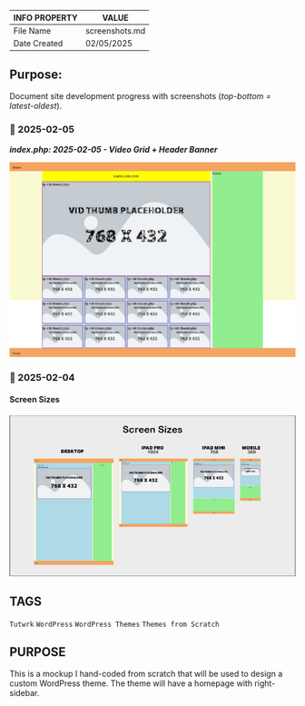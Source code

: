 | INFO PROPERTY | VALUE         |
| ------------- | ------------- |
| File Name     | screenshots.md |
| Date Created  | 02/05/2025    |

## Purpose:

Document site development progress with screenshots (_top-bottom = latest-oldest_).

### 📆 2025-02-05

**_index.php: 2025-02-05 - Video Grid + Header Banner_**

![index.php: 2025-02-05 - Video Grid + Header Banner](/screens/screen-002--index-04.png)

### 📆 2025-02-04

#### Screen Sizes

![index.php [branch 03]](/img/ehd-mockup-sizes-02.jpg)


## TAGS

`Tutwrk` `WordPress` `WordPress Themes` `Themes from Scratch`


## PURPOSE

This is a mockup I hand-coded from scratch that will be used to design a custom WordPress theme. The theme will have a homepage with right-sidebar.
